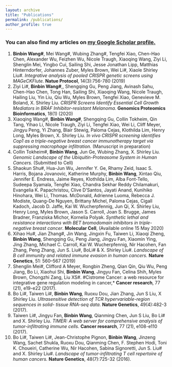 ```yaml
---
layout: archive
title: "Publications"
permalink: /publications/
author_profile: true
---
```



### You can also find my articles on <u><a href="{{https://scholar.google.com/citations?user=bZlpqAUAAAAJ&hl=zh-CN&oi=ao}}">my Google Scholar profile</a>.</u>



1. **Binbin Wang#**, Mei Wang#, Wubing Zhang#, Tengfei Xiao, Chen-Hao Chen, Alexander Wu, Feizhen Wu, Nicole Traugh, Xiaoqing Wang, Ziyi Li, Shenglin Mei, Yingbo Cui, Sailing Shi, Jesse Jonathan Lipp, Matthias Hinterndorfer, Johannes Zuber, Myles Brown, Wei Li#, Xiaole Shirley Liu#. *Integrative analysis of pooled CRISPR genetic screens using MAGeCKFlute.* **Natue Protocol**, 14(3):756-780 (2019)
2. Ziyi Li#, **Binbin Wang#**,, Shengqing Gu, Peng Jiang, Avinash Sahu, Chen-Hao Chen, Tong Han, Sailing Shi, Xiaoqing Wang, Nicole Traugh, Hailing Liu, Yin Liu, Qiu Wu, Myles Brown, Tengfei Xiao, Genevieve M. Boland, X. Shirley Liu. *CRISPR Screens Identify Essential Cell Growth Mediators in BRAF Inhibitor-resistant Melanoma.* **Genomics Proteomics Bioinformatics**, 18(1) (2020)
3. Xiaoqing Wang#, **Binbin Wang#**, Shengqing Gu, Collin Tokheim, Qin Tang, Yihao Li, Nicole Traugh, Ziyi Li, Tengfei Xiao, Wei Li, Cliff Meyer, Jingyu Peng, Yi Zhang, Blair Stewig, Paloma Cejas, Klothilda Lim, Henry Long, Myles Brown, X. Shirley Liu. *In vivo CRISPR screening identifies Cop1 as a triple-negative breast cancer immunotherapy target via suppressing macrophage infiltration.* (Manuscript in preparation)
4. Collin Tokheim#, **Binbin Wang**, Jun Ge, Wubing Zhang, X. Shirley Liu. *Genomic Landscape of the Ubiquitin-Proteasome System in Human Cancers.* (Submitted to Cell)
5. Shaokun Shu#, Hua-Jun Wu, Jennifer Y. Ge, Rhamy Zeid, Isaac S. Harris, Bojana Jovanovic, Katherine Murphy, **Binbin Wang**, Xintao Qiu, Jennifer E. Endress, Jaime Reyes, Klothilda Lim, Alba Font-Tello, Sudeepa Syamala, Tengfei Xiao, Chandra Sekhar Reddy Chilamakuri, Evangelia K. Papachristou, Clive D’Santos, Jayati Anand, Kunihiko Hinohara, Wei Li, Thomas. McDonald, Adrienne Luoma, Rebecca J. Modiste, Quang-De Nguyen, Brittany Michel, Paloma Cejas, Cigall Kadoch, Jacob D. Jaffe, Kai W. Wucherpfennig, Jun Qi, X. Shirley Liu, Henry Long, Myles Brown, Jason S. Carroll, Joan S. Brugge, James Bradner, Franziska Michor, Kornelia Polyak. *Synthetic lethal and resistance interactions with BET bromodomain inhibitors in triple-negative breast cancer*. **Molecular Cell**, (Available online 15 May 2020)
6. Xihao Hu#, Jian Zhang#, Jin Wang, Jingxin Fu, Taiwen Li, Xiaoqi Zheng, **Binbin Wang**, Shengqing Gu, Peng Jiang, Jingyu Fan, Xiaomin Ying, Jing Zhang, Michael C. Carroll, Kai W. Wucherpfennig, Nir Hacohen, Fan Zhang, Peng Zhang, Jun S. Liu#, BoLi# & X. Shirley Liu#. *Landscape of B cell immunity and related immune evasion in human cancers.* **Nature Genetics**, 51: 560–567 (2019)
7. Shenglin Mei#, Clifford A Meyer, Rongbin Zheng, Qian Qin, Qiu Wu, Peng Jiang, Bo Li, Xiaohui Shi, **Binbin Wang**, Jingyu Fan, Celina Shih, Myles Brown, Chongzhi Zang, Liu XS#. #Cistrome Cancer: a web resource for integrative gene regulation modeling in cancer,* **Cancer research**, 77 (21), e19-e22 (2017).
8. Bo Li#, Taiwen Li#, **Binbin Wang**, Ruoxu Dou, Jian Zhang, Jun S Liu, X Shirley Liu. *Ultrasensitive detection of TCR hypervariable-region sequences in solid- tissue RNA-seq data.* **Nature Genetics**, 49(4):482-3 (2017).
9. Taiwen Li#, Jingyu Fan, **Binbin Wang**, Qianming Chen, Jun S Liu, Bo Li# and X. Shirley Liu. *TIMER: A web server for comprehensive analysis of tumor-infiltrating immune cells.* **Cancer research**, 77 (21), e108-e110 (2017).
10. Bo Li#, Taiwen Li#, Jean-Christophe Pignon, **Binbin Wang**, Jinzeng Wang, Sachet Shukla, Ruoxu Dou, Qianming Chen, F. Stephen Hodi, Toni K. Choueiri, Catherine Wu, Nir Hacohen, Sabina Signoretti, Jun S. Liu# and X. Shirley Liu#. *Landscape of tumor-infiltrating T cell repertoire of human cancers.* **Nature Genetics**, 48(7):725-32 (2016).
